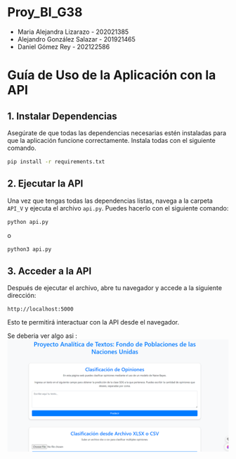 # Proy_BI_G38

- Maria Alejandra Lizarazo - 202021385
- Alejandro González Salazar - 201921465
- Daniel Gómez Rey - 202122586

# Guía de Uso de la Aplicación con la API

## 1. Instalar Dependencias

Asegúrate de que todas las dependencias necesarias estén instaladas para que la aplicación funcione correctamente. Instala todas con el siguiente comando.

```bash
pip install -r requirements.txt
```

## 2. Ejecutar la API

Una vez que tengas todas las dependencias listas, navega a la carpeta `API_V` y ejecuta el archivo `api.py`. Puedes hacerlo con el siguiente comando:

```bash
python api.py
```

o 

```bash
python3 api.py
```

## 3. Acceder a la API

Después de ejecutar el archivo, abre tu navegador y accede a la siguiente dirección:

```
http://localhost:5000
```

Esto te permitirá interactuar con la API desde el navegador.

Se deberia ver algo asi :
![alt text](image.png)
